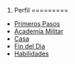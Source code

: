 
1. Perfil
=========

- [ Primeros Pasos](./01-Primeros-Pasos.md)
- [Academia Militar](./Academia-Militar.md)
- [Casa](./Casa.md)
- [Fin del Dia](./Fin-del-Dia.md)
- [Habilidades](./Habilidades.md)
